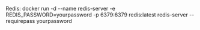 Redis: docker run -d --name redis-server -e REDIS_PASSWORD=yourpassword -p 6379:6379 redis:latest redis-server --requirepass yourpassword
